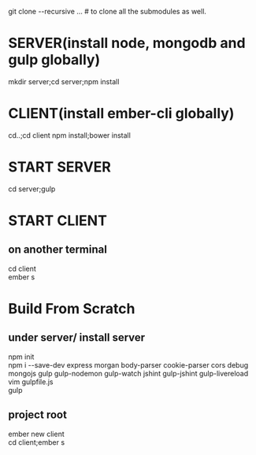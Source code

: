 git clone --recursive ... # to clone all the submodules as well.

# SERVER(install node, mongodb and gulp globally)
mkdir server;cd server;npm install 

# CLIENT(install ember-cli globally)
cd..;cd client
npm install;bower install

# START SERVER
cd server;gulp

# START CLIENT
## on another terminal
cd client  
ember s  

# Build From Scratch

## under server/ install server
npm init  
npm i --save-dev express morgan body-parser cookie-parser cors debug mongojs gulp gulp-nodemon gulp-watch jshint gulp-jshint gulp-livereload  
vim gulpfile.js  
gulp  


## project root
ember new client  
cd client;ember s  



